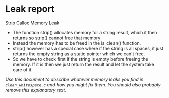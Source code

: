 # Leak report
Strip Calloc Memory Leak
* The function strip() allocates memory for a string result, which it then returns so strip() cannot free that memory
* Instead the memory has to be freed in the is_clean() function.
* strip() however has a special case where if the string is all spaces, it just returns the empty string as a static pointer which we can't free.
* So we have to check first if the string is empty before freeing the memory. If it is then we just return the result and let the system take care of it. 

_Use this document to describe whatever memory leaks you find in `clean_whitespace.c` and how you might fix them. You should also probably remove this explanatory text._

